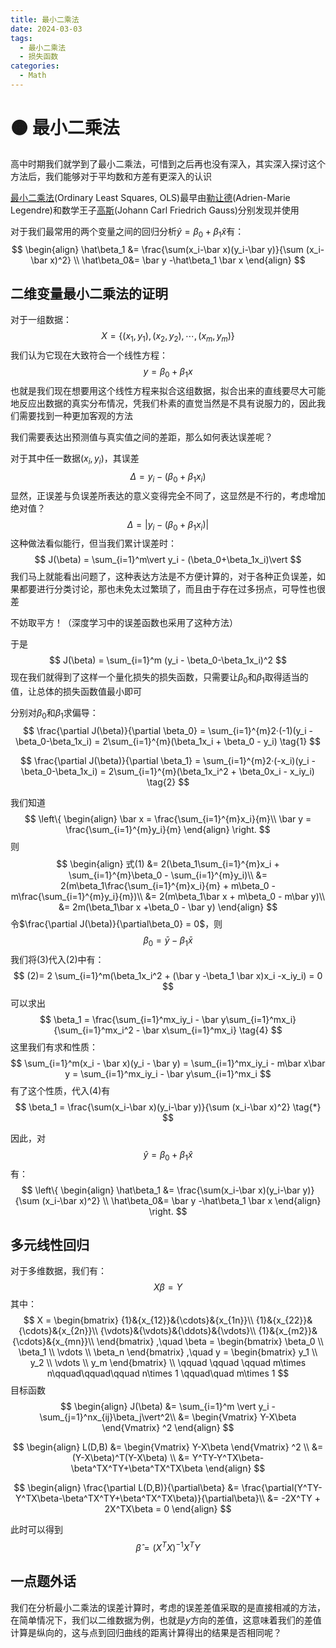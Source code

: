 ```yaml
---
title: 最小二乘法
date: 2024-03-03
tags: 
  - 最小二乘法
  - 损失函数
categories: 
  - Math
---
```


# 🟠 最小二乘法

高中时期我们就学到了最小二乘法，可惜到之后再也没有深入，其实深入探讨这个方法后，我们能够对于平均数和方差有更深入的认识

<!-- more -->

[最小二乘法](https://www.wikiwand.com/en/Least_squares?wprov=srpw1_0)(Ordinary Least Squares, OLS)最早由[勒让德](https://www.wikiwand.com/en/Adrien-Marie_Legendre)(Adrien-Marie Legendre)和数学王子[高斯](https://www.wikiwand.com/en/Carl_Friedrich_Gauss)(Johann Carl Friedrich Gauss)分别发现并使用

对于我们最常用的两个变量之间的回归分析$\hat y = \beta_0+\beta_1 \hat x$有：
$$
\begin{align}
\hat\beta_1 &= \frac{\sum(x_i-\bar x)(y_i-\bar y)}{\sum (x_i-\bar x)^2} \\
\hat\beta_0&= \bar y -\hat\beta_1 \bar x
\end{align}
$$

## 二维变量最小二乘法的证明

对于一组数据：
$$
X = \{(x_1,y_1),(x_2,y_2),\cdots , (x_m,y_m)\}
$$
我们认为它现在大致符合一个线性方程：
$$
y = \beta_0 +\beta_1x
$$
也就是我们现在想要用这个线性方程来拟合这组数据，拟合出来的直线要尽大可能地反应出数据的真实分布情况，凭我们朴素的直觉当然是不具有说服力的，因此我们需要找到一种更加客观的方法

我们需要表达出预测值与真实值之间的差距，那么如何表达误差呢？

对于其中任一数据$(x_i,y_i)$，其误差
$$
\Delta = y_i - (\beta_0+\beta_1x_i)
$$
显然，正误差与负误差所表达的意义变得完全不同了，这显然是不行的，考虑增加绝对值？
$$
\Delta =\vert y_i - (\beta_0+\beta_1x_i)\vert
$$
这种做法看似能行，但当我们累计误差时：
$$
J(\beta) = \sum_{i=1}^m\vert y_i - (\beta_0+\beta_1x_i)\vert
$$
我们马上就能看出问题了，这种表达方法是不方便计算的，对于各种正负误差，如果都要进行分类讨论，那也未免太过繁琐了，而且由于存在过多拐点，可导性也很差

不妨取平方！（深度学习中的误差函数也采用了这种方法）

于是
$$
J(\beta) = \sum_{i=1}^m (y_i - \beta_0-\beta_1x_i)^2
$$
现在我们就得到了这样一个量化损失的损失函数，只需要让$\beta_0$和$\beta_1$取得适当的值，让总体的损失函数值最小即可

分别对$\beta_0$和$\beta_1$求偏导：
$$
\frac{\partial J(\beta)}{\partial \beta_0} = \sum_{i=1}^{m}2·(-1)(y_i - \beta_0-\beta_1x_i) = 2\sum_{i=1}^{m}(\beta_1x_i + \beta_0 - y_i) \tag{1}
$$

$$
\frac{\partial J(\beta)}{\partial \beta_1} = \sum_{i=1}^{m}2·(-x_i)(y_i - \beta_0-\beta_1x_i) = 2\sum_{i=1}^{m}(\beta_1x_i^2 + \beta_0x_i - x_iy_i) \tag{2}
$$

我们知道
$$
\left\{
\begin{align}
\bar x = \frac{\sum_{i=1}^{m}x_i}{m}\\
\bar y = \frac{\sum_{i=1}^{m}y_i}{m}
\end{align}
\right.
$$
则
$$
\begin{align}
式(1) &= 2(\beta_1\sum_{i=1}^{m}x_i + \sum_{i=1}^{m}\beta_0 - \sum_{i=1}^{m}y_i)\\
 &= 2(m\beta_1\frac{\sum_{i=1}^{m}x_i}{m} + m\beta_0 - m\frac{\sum_{i=1}^{m}y_i}{m})\\
 &= 2(m\beta_1\bar x + m\beta_0 - m\bar y)\\
 &= 2m(\beta_1\bar x +\beta_0 - \bar y)
\end{align}
$$
令$\frac{\partial J(\beta)}{\partial\beta_0} = 0$，则
$$
\beta_0 = \bar y - \beta_1 \bar x \tag{3}
$$
我们将(3)代入(2)中有：
$$
(2)= 2 \sum_{i=1}^m(\beta_1x_i^2 + (\bar y -\beta_1 \bar x)x_i -x_iy_i) = 0
$$
可以求出
$$
\beta_1 = \frac{\sum_{i=1}^mx_iy_i - \bar y\sum_{i=1}^mx_i}{\sum_{i=1}^mx_i^2 - \bar x\sum_{i=1}^mx_i}  \tag{4}
$$
这里我们有求和性质：
$$
\sum_{i=1}^m(x_i - \bar x)(y_i - \bar y) = \sum_{i=1}^mx_iy_i - m\bar x\bar y = \sum_{i=1}^mx_iy_i - \bar y\sum_{i=1}^mx_i
$$
有了这个性质，代入(4)有
$$
\beta_1 = \frac{\sum(x_i-\bar x)(y_i-\bar y)}{\sum (x_i-\bar x)^2} \tag{*}
$$


因此，对
$$
\hat y = \beta_0+\beta_1 \hat x 
$$
有：
$$
\left\{
\begin{align}
\hat\beta_1 &= \frac{\sum(x_i-\bar x)(y_i-\bar y)}{\sum (x_i-\bar x)^2} \\
\hat\beta_0&= \bar y -\hat\beta_1 \bar x
\end{align}
\right.
$$

## 多元线性回归

对于多维数据，我们有：
$$
X\beta = Y
$$
其中：
$$
X = 
\begin{bmatrix}
{1}&{x_{12}}&{\cdots}&{x_{1n}}\\
{1}&{x_{22}}&{\cdots}&{x_{2n}}\\
{\vdots}&{\vdots}&{\ddots}&{\vdots}\\
{1}&{x_{m2}}&{\cdots}&{x_{mn}}\\
\end{bmatrix}
,\quad
\beta = 
\begin{bmatrix}
\beta_0 \\ 
\beta_1 \\
\vdots \\
\beta_n
\end{bmatrix}	
,\quad
y = 
\begin{bmatrix}
y_1 \\ 
y_2 \\
\vdots \\
y_m
\end{bmatrix}	\\
\qquad \qquad \qquad m\times n\qquad\qquad\qquad n\times 1 \qquad\quad m\times 1
$$
目标函数
$$
\begin{align}
J(\beta) &= \sum_{i=1}^m \vert y_i - \sum_{j=1}^nx_{ij}\beta_j\vert^2\\
&= \begin{Vmatrix} Y-X\beta \end{Vmatrix}	^2
\end{align}
$$

$$
\begin{align}
L(D,B) &= \begin{Vmatrix} Y-X\beta \end{Vmatrix}	^2 \\
&= (Y-X\beta)^T(Y-X\beta) \\
&= Y^TY-Y^TX\beta-\beta^TX^TY+\beta^TX^TX\beta
\end{align}
$$

$$
\begin{align}
\frac{\partial L(D,B)}{\partial\beta} &= \frac{\partial(Y^TY-Y^TX\beta-\beta^TX^TY+\beta^TX^TX\beta)}{\partial\beta}\\
&= -2X^TY + 2X^TX\beta = 0
\end{align}
$$

此时可以得到
$$
\hat\beta = (X^TX)^{-1}X^TY
$$

## 一点题外话

我们在分析最小二乘法的误差计算时，考虑的误差差值采取的是直接相减的方法，在简单情况下，我们以二维数据为例，也就是$y$方向的差值，这意味着我们的差值计算是纵向的，这与点到回归曲线的距离计算得出的结果是否相同呢？
